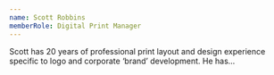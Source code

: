 ```yaml
---
name: Scott Robbins
memberRole: Digital Print Manager
---
```


Scott has 20 years of professional print layout and design experience specific to logo and corporate ‘brand’ development. He has...